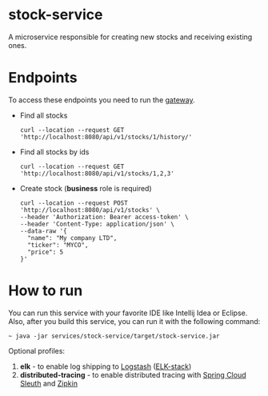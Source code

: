 # stock-service

A microservice responsible for creating new stocks and receiving existing ones.

# Endpoints

To access these endpoints you need to run the [gateway](../../infrastructure/gateway).

- Find all stocks
  ```
  curl --location --request GET 'http://localhost:8080/api/v1/stocks/1/history/'
  ```
  
- Find all stocks by ids
  ```
  curl --location --request GET 'http://localhost:8080/api/v1/stocks/1,2,3'
  ```

- Create stock (**business** role is required)
  ```
  curl --location --request POST 'http://localhost:8080/api/v1/stocks' \
  --header 'Authorization: Bearer access-token' \
  --header 'Content-Type: application/json' \
  --data-raw '{
    "name": "My company LTD",
    "ticker": "MYCO",
    "price": 5
  }'
  ```

# How to run

You can run this service with your favorite IDE like Intellij Idea or Eclipse.
Also, after you build this service, you can run it with the following command:

    ~ java -jar services/stock-service/target/stock-service.jar

Optional profiles:
1. **elk** - to enable log shipping to [Logstash](https://www.elastic.co/logstash/) ([ELK-stack](https://www.elastic.co/what-is/elk-stack))
2. **distributed-tracing** - to enable distributed tracing with
   [Spring Cloud Sleuth](https://spring.io/projects/spring-cloud-sleuth)
   and [Zipkin](https://zipkin.io/)
